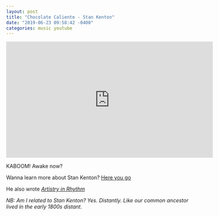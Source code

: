 ```yaml
---
layout: post
title: "Chocolate Caliente - Stan Kenton"
date: "2019-06-23 09:58:42 -0400"
categories: music youtube
---
```


<iframe width="560" height="315" src="https://www.youtube.com/embed/gTlPKNHnlFk" frameborder="0" allow="accelerometer; autoplay; encrypted-media; gyroscope; picture-in-picture" allowfullscreen></iframe>

KABOOM! Awake now?

Wanna learn more about Stan Kenton? <a href=" https://en.wikipedia.org/wiki/Stan_Kenton">Here you go</a>

He also wrote <a href="https://www.youtube.com/watch?v=3MD3xasdQJo">*Artistry in Rhythm*</a>

*NB: Am I related to Stan Kenton? Yes. Distantly. Like our common ancestor lived in the early 1800s distant.*
